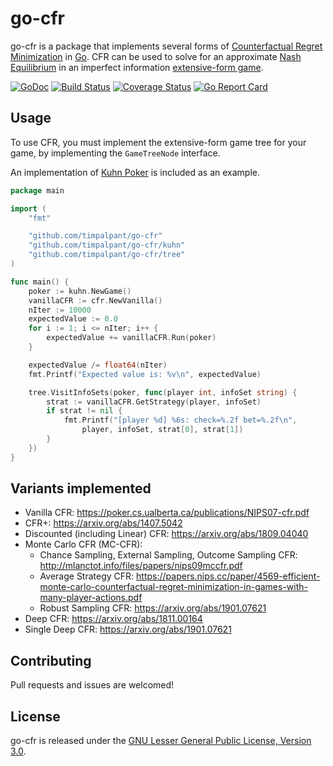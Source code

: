 go-cfr
======

go-cfr is a package that implements several forms of [Counterfactual Regret Minimization](https://www.quora.com/What-is-an-intuitive-explanation-of-counterfactual-regret-minimization) in [Go](https://golang.org).
CFR can be used to solve for an approximate [Nash Equilibrium](https://en.wikipedia.org/wiki/Nash_equilibrium)
in an imperfect information [extensive-form game](https://en.wikipedia.org/wiki/Extensive-form_game).

[![GoDoc](https://godoc.org/github.com/timpalpant/go-cfr?status.svg)](http://godoc.org/github.com/timpalpant/go-cfr)
[![Build Status](https://travis-ci.org/timpalpant/go-cfr.svg?branch=master)](https://travis-ci.org/timpalpant/go-cfr)
[![Coverage Status](https://coveralls.io/repos/timpalpant/go-cfr/badge.svg?branch=master&service=github)](https://coveralls.io/github/timpalpant/go-cfr?branch=master)
[![Go Report Card](https://goreportcard.com/badge/github.com/timpalpant/go-cfr)](https://goreportcard.com/badge/github.com/timpalpant/go-cfr)

## Usage

To use CFR, you must implement the extensive-form game tree for your game,
by implementing the `GameTreeNode` interface.

An implementation of [Kuhn Poker](https://en.wikipedia.org/wiki/Kuhn_poker) is included
as an example.

```Go
package main

import (
	"fmt"

	"github.com/timpalpant/go-cfr"
	"github.com/timpalpant/go-cfr/kuhn"
	"github.com/timpalpant/go-cfr/tree"
)

func main() {
	poker := kuhn.NewGame()
	vanillaCFR := cfr.NewVanilla()
	nIter := 10000
	expectedValue := 0.0
	for i := 1; i <= nIter; i++ {
		expectedValue += vanillaCFR.Run(poker)
	}

	expectedValue /= float64(nIter)
	fmt.Printf("Expected value is: %v\n", expectedValue)

	tree.VisitInfoSets(poker, func(player int, infoSet string) {
		strat := vanillaCFR.GetStrategy(player, infoSet)
		if strat != nil {
			fmt.Printf("[player %d] %6s: check=%.2f bet=%.2f\n",
				player, infoSet, strat[0], strat[1])
		}
	})
}
```

## Variants implemented

- Vanilla CFR: https://poker.cs.ualberta.ca/publications/NIPS07-cfr.pdf
- CFR+: https://arxiv.org/abs/1407.5042
- Discounted (including Linear) CFR: https://arxiv.org/abs/1809.04040
- Monte Carlo CFR (MC-CFR):
    - Chance Sampling, External Sampling, Outcome Sampling CFR: http://mlanctot.info/files/papers/nips09mccfr.pdf
    - Average Strategy CFR: https://papers.nips.cc/paper/4569-efficient-monte-carlo-counterfactual-regret-minimization-in-games-with-many-player-actions.pdf
    - Robust Sampling CFR: https://arxiv.org/abs/1901.07621
- Deep CFR: https://arxiv.org/abs/1811.00164
- Single Deep CFR: https://arxiv.org/abs/1901.07621

## Contributing

Pull requests and issues are welcomed!

## License

go-cfr is released under the [GNU Lesser General Public License, Version 3.0](https://www.gnu.org/licenses/lgpl-3.0.en.html).

